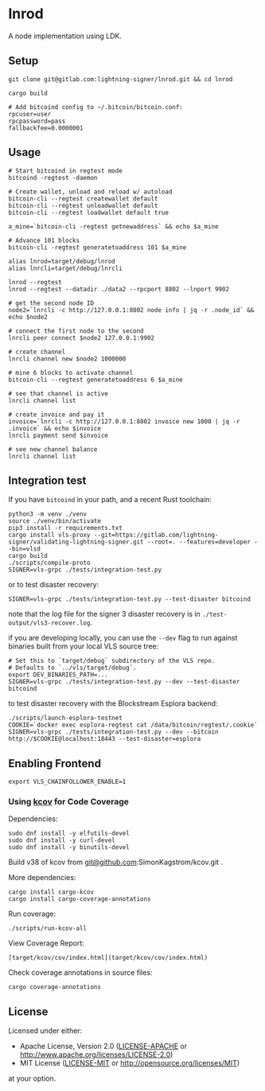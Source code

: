 # lnrod

A node implementation using LDK.

## Setup
```shell
git clone git@gitlab.com:lightning-signer/lnrod.git && cd lnrod

cargo build

# Add bitcoind config to ~/.bitcoin/bitcoin.conf:
rpcuser=user
rpcpassword=pass
fallbackfee=0.0000001

```

## Usage
```shell
# Start bitcoind in regtest mode
bitcoind -regtest -daemon

# Create wallet, unload and reload w/ autoload
bitcoin-cli --regtest createwallet default
bitcoin-cli --regtest unloadwallet default
bitcoin-cli --regtest loadwallet default true

a_mine=`bitcoin-cli -regtest getnewaddress` && echo $a_mine

# Advance 101 blocks
bitcoin-cli -regtest generatetoaddress 101 $a_mine

alias lnrod=target/debug/lnrod
alias lnrcli=target/debug/lnrcli

lnrod --regtest
lnrod --regtest --datadir ./data2 --rpcport 8802 --lnport 9902

# get the second node ID
node2=`lnrcli -c http://127.0.0.1:8802 node info | jq -r .node_id` && echo $node2

# connect the first node to the second
lnrcli peer connect $node2 127.0.0.1:9902

# create channel
lnrcli channel new $node2 1000000

# mine 6 blocks to activate channel
bitcoin-cli --regtest generatetoaddress 6 $a_mine

# see that channel is active
lnrcli channel list

# create invoice and pay it
invoice=`lnrcli -c http://127.0.0.1:8802 invoice new 1000 | jq -r .invoice` && echo $invoice
lnrcli payment send $invoice

# see new channel balance
lnrcli channel list
```

## Integration test

If you have `bitcoind` in your path, and a recent Rust toolchain:

```shell
python3 -m venv ./venv
source ./venv/bin/activate
pip3 install -r requirements.txt
cargo install vls-proxy --git=https://gitlab.com/lightning-signer/validating-lightning-signer.git --root=. --features=developer --bin=vlsd
cargo build
./scripts/compile-proto
SIGNER=vls-grpc ./tests/integration-test.py
```

or to test disaster recovery:

```shell
SIGNER=vls-grpc ./tests/integration-test.py --test-disaster bitcoind
```

note that the log file for the signer 3 disaster recovery is in `./test-output/vls3-recover.log`.

if you are developing locally, you can use the `--dev` flag to run against binaries built from your local VLS source tree:

```shell
# Set this to `target/debug` subdirectory of the VLS repo.
# Defaults to `../vls/target/debug`.
export DEV_BINARIES_PATH=...
SIGNER=vls-grpc ./tests/integration-test.py --dev --test-disaster bitcoind
```

to test disaster recovery with the Blockstream Esplora backend:

```shell
./scripts/launch-esplora-testnet
COOKIE=`docker exec esplora-regtest cat /data/bitcoin/regtest/.cookie`
SIGNER=vls-grpc ./tests/integration-test.py --dev --bitcoin http://$COOKIE@localhost:18443 --test-disaster=esplora
```

## Enabling Frontend

```shell
export VLS_CHAINFOLLOWER_ENABLE=1
```

### Using [kcov](https://github.com/SimonKagstrom/kcov) for Code Coverage

Dependencies:

```shell
sudo dnf install -y elfutils-devel
sudo dnf install -y curl-devel
sudo dnf install -y binutils-devel
```

Build v38 of kcov from git@github.com:SimonKagstrom/kcov.git .

More dependencies:

```shell
cargo install cargo-kcov
cargo install cargo-coverage-annotations
```

Run coverage:

```shell
./scripts/run-kcov-all
```

View Coverage Report:

```shell
[target/kcov/cov/index.html](target/kcov/cov/index.html)
```

Check coverage annotations in source files:

```shell
cargo coverage-annotations
```

## License

Licensed under either:

 * Apache License, Version 2.0 ([LICENSE-APACHE](LICENSE-APACHE) or http://www.apache.org/licenses/LICENSE-2.0)
 * MIT License ([LICENSE-MIT](LICENSE-MIT) or http://opensource.org/licenses/MIT)

at your option.
